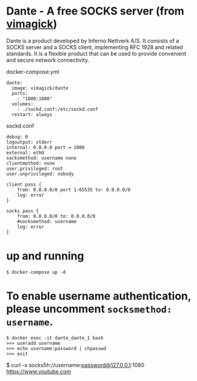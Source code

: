 # Dante - A free SOCKS server (from [vimagick](https://hub.docker.com/r/vimagick/dante/))
Dante is a product developed by Inferno Nettverk A/S. It consists of a
SOCKS server and a SOCKS client, implementing RFC 1928 and related standards.
It is a flexible product that can be used to provide convenient and secure
network connectivity.

docker-compose.yml
```
dante:
  image: vimagick/dante
  ports:
    - "1080:1080"
  volumes:
    - ./sockd.conf:/etc/sockd.conf
  restart: always
```

sockd.conf
```
debug: 0
logoutput: stderr
internal: 0.0.0.0 port = 1080
external: eth0
socksmethod: username none
clientmethod: none
user.privileged: root
user.unprivileged: nobody

client pass {
    from: 0.0.0.0/0 port 1-65535 to: 0.0.0.0/0
    log: error
}

socks pass {
    from: 0.0.0.0/0 to: 0.0.0.0/0
    #socksmethod: username
    log: error
}
```

# up and running
```
$ docker-compose up -d
```

# To enable username authentication, please uncomment `socksmethod: username`.
```
$ docker exec -it dante_dante_1 bash
>>> useradd username
>>> echo username:password | chpasswd
>>> exit
```

$ curl -x socks5h://username:password@127.0.0.1:1080 https://www.youtube.com
